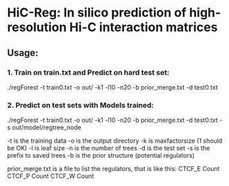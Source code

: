 # HiC-Reg: In silico prediction of high-resolution Hi-C interaction matrices

## Usage:
### 1. Train on train.txt and Predict on hard test set:
./regForest -t train0.txt -o out/ -k1 -l10 -n20 -b prior_merge.txt -d test0.txt

### 2. Predict on test sets with Models trained:
./regForest -t train0.txt -o out/ -k1 -l10 -n20 -b prior_merge.txt -d test0.txt -s out/model/regtree_node


-t is the training data
-o is the output directory
-k is maxfactorsize (1 should be OK)
-l is leaf size
-n is the number of trees
-d is the test set
-s is the prefix to saved trees
-b is the prior structure (potential regulators)

prior_merge.txt is a file to list the regulators, that is like this:
CTCF_E    Count
CTCF_P    Count
CTCF_W    Count

